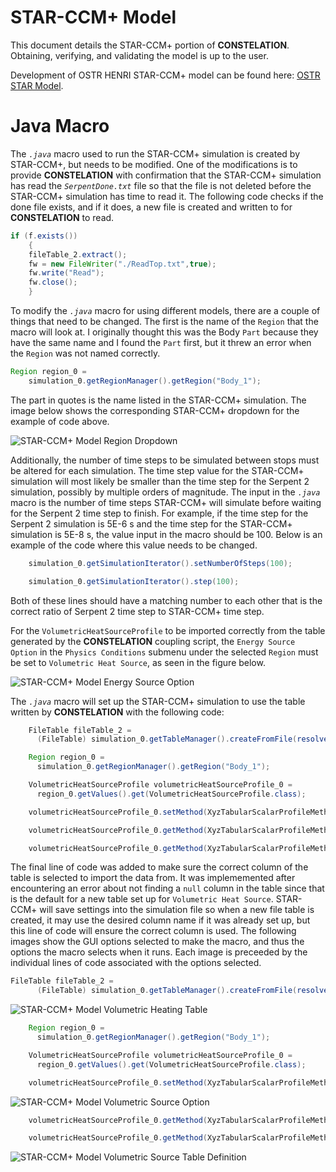 # STAR-CCM+ Model

This document details the STAR-CCM+ portion of **CONSTELATION**. Obtaining, verifying, and validating the model is up to the user. 

Development of OSTR HENRI STAR-CCM+ model can be found here: [OSTR STAR Model](https://github.com/warrenau/ostr-henri-starccm).



# Java Macro
The *`.java`* macro used to run the STAR-CCM+ simulation is created by STAR-CCM+, but needs to be modified. One of the modifications is to provide **CONSTELATION** with confirmation that the STAR-CCM+ simulation has read the *`SerpentDone.txt`* file so that the file is not deleted before the STAR-CCM+ simulation has time to read it. The following code checks if the done file exists, and if it does, a new file is created and written to for **CONSTELATION** to read.
```java
if (f.exists())
    {
    fileTable_2.extract();
    fw = new FileWriter("./ReadTop.txt",true);
    fw.write("Read");
    fw.close();
    }
```

To modify the *`.java`* macro for using different models, there are a couple of things that need to be changed. The first is the name of the `Region` that the macro will look at. I originally thought this was the Body `Part` because they have the same name and I found the `Part` first, but it threw an error when the `Region` was not named correctly.
```java
Region region_0 = 
    simulation_0.getRegionManager().getRegion("Body_1");
```
The part in quotes is the name listed in the STAR-CCM+ simulation. The image below shows the corresponding STAR-CCM+ dropdown for the example of code above.

![STAR-CCM+ Model Region Dropdown](pics/ostr-coupled-region-dropdown.PNG)

Additionally, the number of time steps to be simulated between stops must be altered for each simulation. The time step value for the STAR-CCM+ simulation will most likely be smaller than the time step for the Serpent 2 simulation, possibly by multiple orders of magnitude. The input in the *`.java`* macro is the number of time steps STAR-CCM+ will simulate before waiting for the Serpent 2 time step to finish. For example, if the time step for the Serpent 2 simulation is 5E-6 s and the time step for the STAR-CCM+ simulation is 5E-8 s, the value input in the macro should be 100. Below is an example of the code where this value needs to be changed.

```java
    simulation_0.getSimulationIterator().setNumberOfSteps(100);
```
```java
    simulation_0.getSimulationIterator().step(100);
```

Both of these lines should have a matching number to each other that is the correct ratio of Serpent 2 time step to STAR-CCM+ time step.


For the `VolumetricHeatSourceProfile` to be imported correctly from the table generated by the **CONSTELATION** coupling script, the `Energy Source Option` in the `Physics Conditions` submenu under the selected `Region` must be set to `Volumetric Heat Source`, as seen in the figure below.

![STAR-CCM+ Model Energy Source Option](pics/ostr-coupled-energysourceoption-dropdown.PNG)


The *`.java`* macro will set up the STAR-CCM+ simulation to use the table written by **CONSTELATION** with the following code:
```java
    FileTable fileTable_2 = 
      (FileTable) simulation_0.getTableManager().createFromFile(resolvePath("STAR_HeatTop.csv"));

    Region region_0 = 
      simulation_0.getRegionManager().getRegion("Body_1");

    VolumetricHeatSourceProfile volumetricHeatSourceProfile_0 = 
      region_0.getValues().get(VolumetricHeatSourceProfile.class);

    volumetricHeatSourceProfile_0.setMethod(XyzTabularScalarProfileMethod.class);

    volumetricHeatSourceProfile_0.getMethod(XyzTabularScalarProfileMethod.class).setTable(fileTable_2);

    volumetricHeatSourceProfile_0.getMethod(XyzTabularScalarProfileMethod.class).setData("VolumetricHeat");
```
The final line of code was added to make sure the correct column of the table is selected to import the data from. It was implememented after encountering an error about not finding a `null` column in the table since that is the default for a new table set up for `Volumetric Heat Source`. STAR-CCM+ will save settings into the simulation file so when a new file table is created, it may use the desired column name if it was already set up, but this line of code will ensure the correct column is used. The following images show the GUI options selected to make the macro, and thus the options the macro selects when it runs. Each image is preceeded by the individual lines of code associated with the options selected.

```java
FileTable fileTable_2 = 
      (FileTable) simulation_0.getTableManager().createFromFile(resolvePath("STAR_HeatTop.csv"));
```

![STAR-CCM+ Model Volumetric Heating Table](pics/ostr-coupled-tables-volumetricheattable.PNG)


```java
    Region region_0 = 
      simulation_0.getRegionManager().getRegion("Body_1");

    VolumetricHeatSourceProfile volumetricHeatSourceProfile_0 = 
      region_0.getValues().get(VolumetricHeatSourceProfile.class);

    volumetricHeatSourceProfile_0.setMethod(XyzTabularScalarProfileMethod.class);
```

![STAR-CCM+ Model Volumetric Source Option](pics/ostr-coupled-volumetricheatsource-dropdown.PNG)


```java
    volumetricHeatSourceProfile_0.getMethod(XyzTabularScalarProfileMethod.class).setTable(fileTable_2);

    volumetricHeatSourceProfile_0.getMethod(XyzTabularScalarProfileMethod.class).setData("VolumetricHeat");
```

![STAR-CCM+ Model Volumetric Source Table Definition](pics/ostr-coupled-volumetricheatsource-table.PNG)